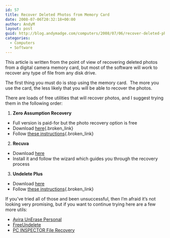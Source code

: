 ```yaml
---
id: 57
title: Recover Deleted Photos from Memory Card
date: 2008-07-06T20:32:18+00:00
author: AndyM
layout: post
guid: http://blog.andymadge.com/computers/2008/07/06/recover-deleted-photos-from-memory-card/
categories:
  - Computers
  - Software
---
```

This article is written from the point of view of recovering deleted photos from a digital camera memory card, but most of the software will work to recover any type of file from any disk drive.

The first thing you must do is stop using the memory card.  The more you use the card, the less likely that you will be able to recover the photos.

There are loads of free utilities that will recover photos, and I suggest trying them in the following order:

  1. **Zero Assumption Recovery** 
  * Full version is paid-for but the photo recovery option is free
  * Download [here](http://www.z-a-recovery.com/zar83setup.exe){.broken_link}
  * Follow [these instructions](http://www.z-a-recovery.com/demo-ir.htm){.broken_link}

  2. **Recuva**
  * Download [here](http://www.recuva.com/download)
  * Install it and follow the wizard which guides you through the recovery process

  3. **Undelete Plus**
  * Download [here](http://www.undelete-plus.com/download.html)
  * Follow [these instructions](http://www.undelete-plus.com/help/7_quickstart.html){.broken_link}

If you&#8217;ve tried all of those and been unsuccessful, then I&#8217;m afraid it&#8217;s not looking very promising, but if you want to continue trying here are a few more utils:

  * [<span class="header_gray">Avira UnErase Personal</span>](http://www.free-av.com/en/tools/10/avira_unerase_personal.html)
  * [<span class="header_gray">FreeUndelete</span>](http://www.officerecovery.com/freeundelete/)
  * [<span class="contentname"><span class="Stil5">PC</span> INSPECTOR File Recovery</span>](http://www.pcinspector.de/default.htm?Language=1)